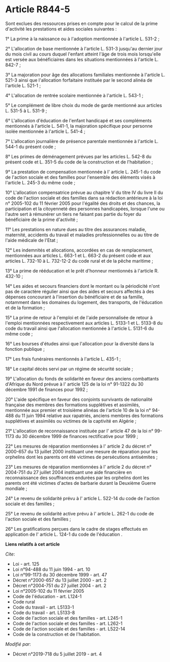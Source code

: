 # Article R844-5

Sont exclues des ressources prises en compte pour le calcul de la prime d'activité les prestations et aides sociales
suivantes :

1° La prime à la naissance ou à l'adoption mentionnée à l'article L. 531-2 ;

2° L'allocation de base mentionnée à l'article L. 531-3 jusqu'au dernier jour du mois civil au cours duquel l'enfant atteint
l'âge de trois mois lorsqu'elle est versée aux bénéficiaires dans les situations mentionnées à l'article L. 842-7 ;

3° La majoration pour âge des allocations familiales mentionnée à l'article L. 521-3 ainsi que l'allocation forfaitaire
instituée par le second alinéa de l'article L. 521-1 ;

4° L'allocation de rentrée scolaire mentionnée à l'article L. 543-1 ;

5° Le complément de libre choix du mode de garde mentionné aux articles L. 531-5 à L. 531-9 ;

6° L'allocation d'éducation de l'enfant handicapé et ses compléments mentionnés à l'article L. 541-1, la majoration
spécifique pour personne isolée mentionnée à l'article L. 541-4 ;

7° L'allocation journalière de présence parentale mentionnée à l'article L. 544-1 du présent code ;

8° Les primes de déménagement prévues par les articles L. 542-8 du présent code et L. 351-5 du  code de la construction et de
l'habitation ;

9° La prestation de compensation mentionnée à l' article L. 245-1 du code de l'action sociale et des familles pour l'ensemble
des éléments visés à l'article L. 245-3 du même code ;

10° L'allocation compensatrice prévue au chapitre V du titre IV du livre II du code de l'action sociale et des familles dans
sa rédaction antérieure à la  loi n° 2005-102 du 11 février 2005 pour l'égalité des droits et des chances, la participation
et la citoyenneté des personnes handicapées, lorsque l'une ou l'autre sert à rémunérer un tiers ne faisant pas partie du
foyer du bénéficiaire de la prime d'activité ;

11° Les prestations en nature dues au titre des assurances maladie, maternité, accidents du travail et maladies
professionnelles ou au titre de l'aide médicale de l'Etat ;

12° Les indemnités et allocations, accordées en cas de remplacement, mentionnées aux articles L. 663-1 et L. 663-2 du présent
code et aux articles L. 732-10 à L. 732-12-2 du code rural et de la pêche maritime ;

13° La prime de rééducation et le prêt d'honneur mentionnés à l'article R. 432-10 ;

14° Les aides et secours financiers dont le montant ou la périodicité n'ont pas de caractère régulier ainsi que des aides et
secours affectés à des dépenses concourant à l'insertion du bénéficiaire et de sa famille, notamment dans les domaines du
logement, des transports, de l'éducation et de la formation ;

15° La prime de retour à l'emploi et de l'aide personnalisée de retour à l'emploi mentionnées respectivement aux articles  L.
5133-1 et  L. 5133-8 du code du travail ainsi que l'allocation mentionnée à l'article L. 5131-6 du même code ;

16° Les bourses d'études ainsi que l'allocation pour la diversité dans la fonction publique ;

17° Les frais funéraires mentionnés à l'article L. 435-1 ;

18° Le capital décès servi par un régime de sécurité sociale ;

19° L'allocation du fonds de solidarité en faveur des anciens combattants d'Afrique du Nord prévue à l' article 125 de la loi
n° 91-1322 du 30 décembre 1991 de finances pour 1992 ;

20° L'aide spécifique en faveur des conjoints survivants de nationalité française des membres des formations supplétives et
assimilés, mentionnée aux  premier et troisième alinéas de l'article 10 de la loi n° 94-488 du 11 juin 1994 relative aux
rapatriés, anciens membres des formations supplétives et assimilés ou victimes de la captivité en Algérie ;

21° L'allocation de reconnaissance instituée par l' article 47 de la loi n° 99-1173 du 30 décembre 1999 de finances
rectificative pour 1999 ;

22° Les mesures de réparation mentionnées à l' article 2 du décret n° 2000-657 du 13 juillet 2000 instituant une mesure de
réparation pour les orphelins dont les parents ont été victimes de persécutions antisémites ;

23° Les mesures de réparation mentionnées à l' article 2 du décret n° 2004-751 du 27 juillet 2004 instituant une aide
financière en reconnaissance des souffrances endurées par les orphelins dont les parents ont été victimes d'actes de barbarie
durant la Deuxième Guerre mondiale ;

24° Le revenu de solidarité prévu à l' article L. 522-14 du code de l'action sociale et des familles ;

25° Le revenu de solidarité active prévu à l' article L. 262-1 du code de l'action sociale et des familles ;

26° Les gratifications perçues dans le cadre de stages effectués en application de l' article L. 124-1 du code de
l'éducation .

**Liens relatifs à cet article**

_Cite_:

  - Loi - art. 125
  - Loi n°94-488 du 11 juin 1994 - art. 10
  - Loi n°99-1173 du 30 décembre 1999 - art. 47
  - Décret n°2000-657 du 13 juillet 2000 - art. 2
  - Décret n°2004-751 du 27 juillet 2004 - art. 2
  - Loi n°2005-102 du 11 février 2005
  - Code de l'éducation - art. L124-1
  - Code rural
  - Code du travail - art. L5133-1
  - Code du travail - art. L5133-8
  - Code de l'action sociale et des familles - art. L245-1
  - Code de l'action sociale et des familles - art. L262-1
  - Code de l'action sociale et des familles - art. L522-14
  - Code de la construction et de l'habitation.

_Modifié par_:

  - Décret n°2019-718 du 5 juillet 2019 - art. 4
